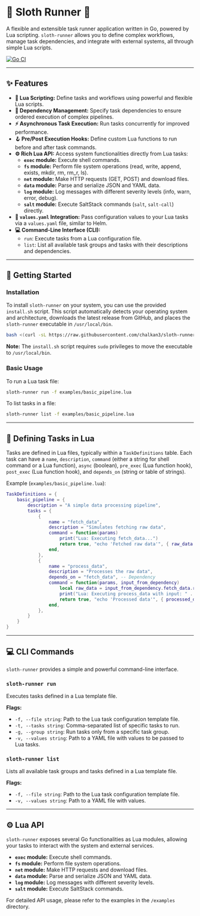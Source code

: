# 🦥 Sloth Runner 🚀

A flexible and extensible task runner application written in Go, powered by Lua scripting. `sloth-runner` allows you to define complex workflows, manage task dependencies, and integrate with external systems, all through simple Lua scripts.

[![Go CI](https://github.com/chalkan3/sloth-runner/actions/workflows/go.yml/badge.svg)](https://github.com/chalkan3/sloth-runner/actions/workflows/go.yml)

---

## ✨ Features

*   **📜 Lua Scripting:** Define tasks and workflows using powerful and flexible Lua scripts.
*   **🔗 Dependency Management:** Specify task dependencies to ensure ordered execution of complex pipelines.
*   **⚡ Asynchronous Task Execution:** Run tasks concurrently for improved performance.
*   **🪝 Pre/Post Execution Hooks:** Define custom Lua functions to run before and after task commands.
*   **⚙️ Rich Lua API:** Access system functionalities directly from Lua tasks:
    *   **`exec` module:** Execute shell commands.
    *   **`fs` module:** Perform file system operations (read, write, append, exists, mkdir, rm, rm_r, ls).
    *   **`net` module:** Make HTTP requests (GET, POST) and download files.
    *   **`data` module:** Parse and serialize JSON and YAML data.
    *   **`log` module:** Log messages with different severity levels (info, warn, error, debug).
    *   **`salt` module:** Execute SaltStack commands (`salt`, `salt-call`) directly.
*   **📝 `values.yaml` Integration:** Pass configuration values to your Lua tasks via a `values.yaml` file, similar to Helm.
*   **💻 Command-Line Interface (CLI):**
    *   `run`: Execute tasks from a Lua configuration file.
    *   `list`: List all available task groups and tasks with their descriptions and dependencies.

---

## 🚀 Getting Started

### Installation

To install `sloth-runner` on your system, you can use the provided `install.sh` script. This script automatically detects your operating system and architecture, downloads the latest release from GitHub, and places the `sloth-runner` executable in `/usr/local/bin`.

```bash
bash <(curl -sL https://raw.githubusercontent.com/chalkan3/sloth-runner/master/install.sh)
```

**Note:** The `install.sh` script requires `sudo` privileges to move the executable to `/usr/local/bin`.

### Basic Usage

To run a Lua task file:

```bash
sloth-runner run -f examples/basic_pipeline.lua
```

To list tasks in a file:

```bash
sloth-runner list -f examples/basic_pipeline.lua
```

---

## 📜 Defining Tasks in Lua

Tasks are defined in Lua files, typically within a `TaskDefinitions` table. Each task can have a `name`, `description`, `command` (either a string for shell command or a Lua function), `async` (boolean), `pre_exec` (Lua function hook), `post_exec` (Lua function hook), and `depends_on` (string or table of strings).

Example (`examples/basic_pipeline.lua`):

```lua
TaskDefinitions = {
    basic_pipeline = {
        description = "A simple data processing pipeline",
        tasks = {
            {
                name = "fetch_data",
                description = "Simulates fetching raw data",
                command = function(params)
                    print("Lua: Executing fetch_data...")
                    return true, "echo 'Fetched raw data'", { raw_data = "some_data_from_api", source = "external_api" }
                end,
            },
            {
                name = "process_data",
                description = "Processes the raw data",
                depends_on = "fetch_data", -- Dependency
                command = function(params, input_from_dependency)
                    local raw_data = input_from_dependency.fetch_data.raw_data
                    print("Lua: Executing process_data with input: " .. raw_data)
                    return true, "echo 'Processed data'", { processed_data = "processed_" .. raw_data, status = "success" }
                end,
            },
        }
    }
}
```

---

## 💻 CLI Commands

`sloth-runner` provides a simple and powerful command-line interface.

### `sloth-runner run`

Executes tasks defined in a Lua template file.

**Flags:**

*   `-f, --file string`: Path to the Lua task configuration template file.
*   `-t, --tasks string`: Comma-separated list of specific tasks to run.
*   `-g, --group string`: Run tasks only from a specific task group.
*   `-v, --values string`: Path to a YAML file with values to be passed to Lua tasks.

### `sloth-runner list`

Lists all available task groups and tasks defined in a Lua template file.

**Flags:**

*   `-f, --file string`: Path to the Lua task configuration template file.
*   `-v, --values string`: Path to a YAML file with values.

---

## ⚙️ Lua API

`sloth-runner` exposes several Go functionalities as Lua modules, allowing your tasks to interact with the system and external services.

*   **`exec` module:** Execute shell commands.
*   **`fs` module:** Perform file system operations.
*   **`net` module:** Make HTTP requests and download files.
*   **`data` module:** Parse and serialize JSON and YAML data.
*   **`log` module:** Log messages with different severity levels.
*   **`salt` module:** Execute SaltStack commands.

For detailed API usage, please refer to the examples in the `/examples` directory.
